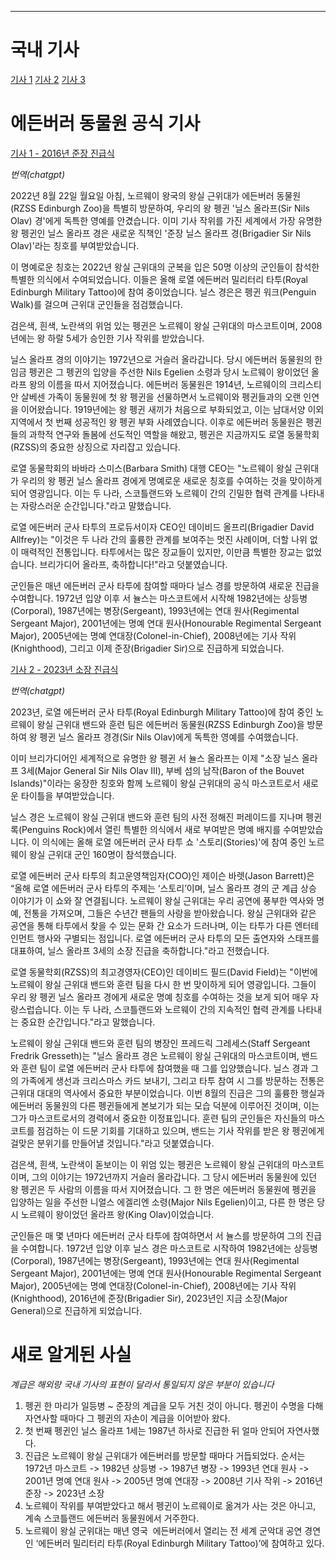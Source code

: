 
---

# 국내 기사

[기사 1](https://www.newsis.com/view/NISX20160824_0014343648)
[기사 2](https://www.joongang.co.kr/article/20495498)
[기사 3](https://www.kookje.co.kr/news2011/asp/newsbody.asp?key=20160825.22030190902)

# 에든버러 동물원 공식 기사

[기사 1 - 2016년 준장 진급식](https://www.edinburghzoo.org.uk/news/nils-olav-most-famous-king-penguin-world-parades-his-way-new-honour)

_번역(chatgpt)_

2022년 8월 22일 월요일 아침, 노르웨이 왕국의 왕실 근위대가 에든버러 동물원(RZSS Edinburgh Zoo)을 특별히 방문하여, 우리의 왕 펭귄 '닐스 올라프(Sir Nils Olav) 경'에게 독특한 영예를 안겼습니다. 이미 기사 작위를 가진 세계에서 가장 유명한 왕 펭귄인 닐스 올라프 경은 새로운 직책인 '준장 닐스 올라프 경(Brigadier Sir Nils Olav)'라는 칭호를 부여받았습니다.

이 명예로운 칭호는 2022년 왕실 근위대의 군복을 입은 50명 이상의 군인들이 참석한 특별한 의식에서 수여되었습니다. 이들은 올해 로열 에든버러 밀리터리 타투(Royal Edinburgh Military Tattoo)에 참여 중이었습니다. 닐스 경은은 펭귄 워크(Penguin Walk)를 걸으며 근위대 군인들을 점검했습니다.

검은색, 흰색, 노란색의 위엄 있는 펭귄은 노르웨이 왕실 근위대의 마스코트이며, 2008년에는 왕 하랄 5세가 승인한 기사 작위를 받았습니다.

닐스 올라프 경의 이야기는 1972년으로 거슬러 올라갑니다. 당시 에든버러 동물원의 한 임금 펭귄은 그 펭귄의 입양을 주선한 Nils Egelien 소령과 당시 노르웨이 왕이었던 올라프 왕의 이름을 따서 지어졌습니다. 에든버러 동물원은 1914년, 노르웨이의 크리스티안 살베센 가족이 동물원에 첫 왕 펭귄을 선물하면서 노르웨이와 펭귄들과의 오랜 인연을 이어왔습니다. 1919년에는 왕 펭귄 새끼가 처음으로 부화되었고, 이는 남대서양 이외 지역에서 첫 번째 성공적인 왕 펭귄 부화 사례였습니다. 이후로 에든버러 동물원은 펭귄들의 과학적 연구와 돌봄에 선도적인 역할을 해왔고, 펭귄은 지금까지도 로열 동물학회(RZSS)의 중요한 상징으로 자리잡고 있습니다.

로열 동물학회의 바바라 스미스(Barbara Smith) 대행 CEO는 "노르웨이 왕실 근위대가 우리의 왕 펭귄 닐스 올라프 경에게 명예로운 새로운 칭호를 수여하는 것을 맞이하게 되어 영광입니다. 이는 두 나라, 스코틀랜드와 노르웨이 간의 긴밀한 협력 관계를 나타내는 자랑스러운 순간입니다."라고 말했습니다.

로열 에든버러 군사 타투의 프로듀서이자 CEO인 데이비드 올프리(Brigadier David Allfrey)는 "이것은 두 나라 간의 훌륭한 관계를 보여주는 멋진 사례이며, 더할 나위 없이 매력적인 전통입니다. 타투에서는 많은 장교들이 있지만, 이만큼 특별한 장교는 없었습니다. 브리가디어 올라프, 축하합니다!"라고 덧붙였습니다.

군인들은 매년 에든버러 군사 타투에 참여할 때마다 닐스 경를 방문하여 새로운 진급을 수여합니다. 1972년 입양 이후 서 뉼스는 마스코트에서 시작해 1982년에는 상등병(Corporal), 1987년에는 병장(Sergeant), 1993년에는 연대 원사(Regimental Sergeant Major), 2001년에는 명예 연대 원사(Honourable Regimental Sergeant Major), 2005년에는 명예 연대장(Colonel-in-Chief), 2008년에는 기사 작위(Knighthood), 그리고 이제 준장(Brigadier Sir)으로 진급하게 되었습니다.

[기사 2 - 2023년 소장 진급식](https://www.edinburghzoo.org.uk/news/sir-nils-olav-promoted-edinburgh-zoo)

_번역(chatgpt)_

2023년, 로열 에든버러 군사 타투(Royal Edinburgh Military Tattoo)에 참여 중인 노르웨이 왕실 근위대 밴드와 훈련 팀은 에든버러 동물원(RZSS Edinburgh Zoo)을 방문하여 왕 펭귄 닐스 올라프 경경(Sir Nils Olav)에게 독특한 영예를 수여했습니다.

이미 브리가디어인 세계적으로 유명한 왕 펭귄 서 뉼스 올라프는 이제 "소장 닐스 올라프 3세(Major General Sir Nils Olav III), 부베 섬의 남작(Baron of the Bouvet Islands)"이라는 웅장한 칭호와 함께 노르웨이 왕실 근위대의 공식 마스코트로서 새로운 타이틀을 부여받았습니다.

닐스 경은 노르웨이 왕실 근위대 밴드와 훈련 팀의 사전 정해진 퍼레이드를 지나며 펭귄 록(Penguins Rock)에서 열린 특별한 의식에서 새로 부여받은 명예 배지를 수여받았습니다. 이 의식에는 올해 로열 에든버러 군사 타투 쇼 '스토리(Stories)'에 참여 중인 노르웨이 왕실 근위대 군인 160명이 참석했습니다.

로열 에든버러 군사 타투의 최고운영책임자(COO)인 제이슨 바렛(Jason Barrett)은 “올해 로열 에든버러 군사 타투의 주제는 ‘스토리’이며, 닐스 올라프 경의 군 계급 상승 이야기가 이 쇼와 잘 연결됩니다. 노르웨이 왕실 근위대는 우리 공연에 풍부한 역사와 명예, 전통을 가져오며, 그들은 수년간 팬들의 사랑을 받아왔습니다. 왕실 근위대와 같은 공연을 통해 타투에서 찾을 수 있는 문화 간 요소가 드러나며, 이는 타투가 다른 엔터테인먼트 행사와 구별되는 점입니다. 로열 에든버러 군사 타투의 모든 출연자와 스태프를 대표하여, 닐스 올라프 3세의 소장 진급을 축하합니다."라고 전했습니다.

로열 동물학회(RZSS)의 최고경영자(CEO)인 데이비드 필드(David Field)는 "이번에 노르웨이 왕실 근위대 밴드와 훈련 팀을 다시 한 번 맞이하게 되어 영광입니다. 그들이 우리 왕 펭귄 닐스 올라프 경에게 새로운 명예 칭호를 수여하는 것을 보게 되어 매우 자랑스럽습니다. 이는 두 나라, 스코틀랜드와 노르웨이 간의 지속적인 협력 관계를 나타내는 중요한 순간입니다."라고 말했습니다.

노르웨이 왕실 근위대 밴드와 훈련 팀의 병장인 프레드릭 그레세스(Staff Sergeant Fredrik Gresseth)는 "닐스 올라프 경은 노르웨이 왕실 근위대의 마스코트이며, 밴드와 훈련 팀이 로열 에든버러 군사 타투에 참여했을 때 그를 입양했습니다. 닐스 경과 그의 가족에게 생선과 크리스마스 카드 보내기, 그리고 타투 참여 시 그를 방문하는 전통은 근위대 대대의 역사에서 중요한 부분이었습니다. 이번 8월의 진급은 그의 훌륭한 행실과 에든버러 동물원의 다른 펭귄들에게 본보기가 되는 모습 덕분에 이루어진 것이며, 이는 그가 마스코트로서의 경력에서 중요한 이정표입니다. 훈련 팀의 군인들은 자신들의 마스코트를 점검하는 이 드문 기회를 기대하고 있으며, 밴드는 기사 작위를 받은 왕 펭귄에게 걸맞은 분위기를 만들어낼 것입니다."라고 덧붙였습니다.

검은색, 흰색, 노란색이 돋보이는 이 위엄 있는 펭귄은 노르웨이 왕실 근위대의 마스코트이며, 그의 이야기는 1972년까지 거슬러 올라갑니다. 그 당시 에든버러 동물원에 있던 왕 펭귄은 두 사람의 이름을 따서 지어졌습니다. 그 한 명은 에든버러 동물원에 펭귄을 입양하는 일을 주선한 니얼스 에겔리엔 소령(Major Nils Egelien)이고, 다른 한 명은 당시 노르웨이 왕이었던 올라프 왕(King Olav)이었습니다.

군인들은 매 몇 년마다 에든버러 군사 타투에 참여하면서 서 뉼스를 방문하여 그의 진급을 수여합니다. 1972년 입양 이후 닐스 경은 마스코트로 시작하여 1982년에는 상등병(Corporal), 1987년에는 병장(Sergeant), 1993년에는 연대 원사(Regimental Sergeant Major), 2001년에는 명예 연대 원사(Honourable Regimental Sergeant Major), 2005년에는 명예 연대장(Colonel-in-Chief), 2008년에는 기사 작위(Knighthood), 2016년에 준장(Brigadier Sir), 2023년인 지금 소장(Major General)으로 진급하게 되었습니다.

# 새로 알게된 사실

_계급은 해외랑 국내 기사의 표현이 달라서 통일되지 않은 부분이 있습니다_

1. 펭귄 한 마리가 일등병 ~ 준장의 계급을 모두 거친 것이 아니다. 펭귄이 수명을 다해 자연사할 때마다 그 펭귄의 자손이 계급을 이어받아 왔다.
2. 첫 번째 펭귄인 닐스 올라프 1세는 1987년 하사로 진급한 뒤 얼마 안되어 자연사했다.
3. 진급은 노르웨이 왕실 근위대가 에든버러를 방문할 때마다 거듭되었다. 순서는 1972년 마스코트 -> 1982년 상등병 -> 1987년 병장 -> 1993년 연대 원사 -> 2001년 명예 연대 원사 -> 2005년 명예 연대장 -> 2008년 기사 작위 -> 2016년 준장 -> 2023년 소장
4. 노르웨이 작위를 부여받았다고 해서 펭귄이 노르웨이로 옮겨가 사는 것은 아니고, 계속 스코틀랜드 에든버러 동물원에서 거주한다.
5. 노르웨이 왕실 군위대는 매년 영국  에든버러에서 열리는 전 세계 군악대 공연 경연인 ‘에든버러 밀리터리 타투(Royal Edinburgh Military Tattoo)’에 참여하고 있다.